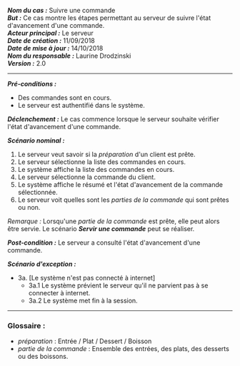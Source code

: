***Nom du cas :*** Suivre une commande  
***But :*** Ce cas montre les étapes permettant au serveur de suivre l'état d'avancement d'une commande.  
***Acteur principal :*** Le serveur   
***Date de création :*** 11/09/2018  
***Date de mise à jour :*** 14/10/2018  
***Nom du responsable :*** Laurine Drodzinski   
***Version :*** 2.0

---

***Pré-conditions :***  
* Des commandes sont en cours.  
* Le serveur est authentifié dans le système.  

***Déclenchement :*** Le cas commence lorsque le serveur souhaite vérifier l'état d'avancement d'une commande.   

***Scénario nominal :***  
1. Le serveur veut savoir si la *préparation* d'un client est prête.  
2. Le serveur sélectionne la liste des commandes en cours.  
3. Le système affiche la liste des commandes en cours.  
4. Le serveur sélectionne la commande du client.
5. Le système affiche le résumé et l'état d'avancement de la commande sélectionnée.  
6. Le serveur voit quelles sont les *parties de la commande* qui sont prêtes ou non.  

*Remarque :* Lorsqu'une *partie de la commande* est prête, elle peut alors être servie. Le scénario ***Servir une commande*** peut se réaliser.    

***Post-condition :*** Le serveur a consulté l'état d'avancement d'une commande.  

***Scénario d'exception :***  
- 3a. [Le système n'est pas connecté à internet]
  - 3a.1 Le système prévient le serveur qu'il ne parvient pas à se connecter à internet.
  - 3a.2 Le système met fin à la session.  

---

### Glossaire :

- *préparation* : Entrée / Plat / Dessert / Boisson  
- *partie de la commande* : Ensemble des entrées, des plats, des desserts ou des boissons.

